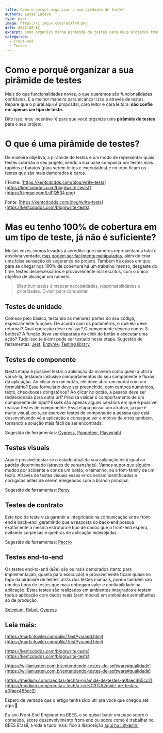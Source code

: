 ```yaml
---
title: Como e porquê organizar a sua pirâmide de testes
authors: Lucas Lacava
type: post
image: https://i.imgur.com/TexXlFM.png
date: 2022-02-17
excerpt: Como organizo minha pirâmide de testes para meus projetos front-end no BEES Brasil.
categories:
  - Front-end
  - Testes
---
```


# Como e porquê organizar a sua pirâmide de testes

Mais do que funcionalidades novas, o que queremos são funcionalidades confiáveis. E a melhor maneira para alcançar isso é através de testes. Repare que o plural aqui é proposital, caro leitor e cara leitora: **não confie em apenas um tipo de teste.** 

Dito isso, meu incentivo ‘é para que você organize uma **pirâmide de testes** para o seu projeto. 

# O que é uma pirâmide de testes?

De maneira objetiva, a pirâmide de testes é um modo de representar quais testes cobrirão o seu projeto, sendo a sua base composta por testes mais rápidos e baratos (para serem feitos e executados) e no topo ficam os testes que são mais demorados e caros. 

![Fonte: [https://kentcdodds.com/blog/write-tests](https://kentcdodds.com/blog/write-tests)](https://i.imgur.com/LdPQ534.png)

Fonte: [https://kentcdodds.com/blog/write-tests](https://kentcdodds.com/blog/write-tests)

# Mas eu tenho 100% de cobertura em um tipo de teste, já não é suficiente?

Muitas vezes somos levados à acreditar que números representam a total e absoluta verdade, [mas podem ser facilmente manipulados](https://www.intrinseca.com.br/livro/624/), além de criar uma falsa sensação de segurança no projeto. Também há casos em que para se chegar nos 100% de cobertura há um trabalho imenso, desgaste do time, testes desnecessários e provavelmente mal escritos, com o único objetivo de alcançar um número.

> Distribuir testes é mapear necessidades, responsabilidades e prioridades. Dividir para conquistar
> 

## Testes de unidade

Comece pelo básico, testando as menores partes do seu código, especialmente funções. De acordo com os parâmetros, o que ela deve retornar? Qual operação deve realizar? O componente deveria conter 3 botões? A função deve ser disparada no click do botão e executar uma ação? Tudo isso (e além) pode ser testado nesta etapa. 
Sugestão de ferramentas:  [Jest](https://jestjs.io/pt-BR/), [Enzyme](https://enzymejs.github.io/enzyme/), [Testing library](https://testing-library.com/docs/react-testing-library/intro/) 

## Testes de componente

Nesta etapa é possivel testar a aplicação da maneira como quem a utiliza vai vê-la, testando inclusive comportamentos do seu componente e fluxos da aplicação. Ao clicar em um botão, ele deve abrir um modal com um formulário? Esse formulário deve ser preenchido, com campos numéricos, texto, checkboxes obrigatórios? Ao clicar no botão, a pessoa deve ser redirecionada para outra url? Precisa validar o comportamento de um componente de input? Esses são apenas alguns cenários em que é possível realizar testes de componente. Essa etapa possui um atrativo, ja que é muito visual, pois, ao escrever testes de componente a pessoa que está desenvolvendo vê a aplicação e consegue ver o motivo de erros também, tornando a solução mais fácil de ser encontrada. 

Sugestão de ferramentas: [Cypress](https://www.cypress.io/), [Puppeteer](https://pptr.dev/), [Playwright](https://playwright.dev/)

## Testes visuais

Aqui é possível testar se o estado atual da sua aplicação está igual ao padrão determinado (através de *screenshots*). Vamos supor que alguém mudou por acidente a cor de um botão, o tamanho, ou a font-family de um texto. Através de testes visuais esses erros seriam identificados e corrigidos antes de serem mergeados com a branch principal. 

Sugestão de ferramentas: [Percy](https://percy.io/) 

## Testes de contrato

Este tipo de teste visa garantir a integridade na comunicação entre front-end e back-end, garantindo que a resposta do back-end possua exatamente a mesma estrutura e tipo de dados que o front-end espera, evitando surpresas e quebras de aplicação indesejadas.

Sugestão de ferramentas: [Pact io](https://docs.pact.io/)

## Testes end-to-end

Os testes end-to-end (e2e) são os mais demorados (tanto para implementação, quanto para execução) e provavelmente ficam quase no topo da pirâmide de testes, atrás dos testes manuais, porém também são um dos tipos de testes que mais entregam valor e confiabilidade na aplicação. Estes testes são realizados em ambientes integrados e testam toda a aplicação com dados reais (sem mocks) em ambientes semelhantes ao de produção.

[Selenium](https://www.selenium.dev/), [Robot](https://robotframework.org/), [Cypress](https://www.cypress.io/)

## Leia mais:

[https://martinfowler.com/bliki/TestPyramid.html](https://martinfowler.com/bliki/TestPyramid.html)

[https://kentcdodds.com/blog/write-tests](https://kentcdodds.com/blog/write-tests)

[https://willianjusten.com.br/entendendo-testes-de-software#qualidade](https://willianjusten.com.br/entendendo-testes-de-software#qualidade)

[https://medium.com/creditas-tech/a-pirâmide-de-testes-a0faec465cc2](https://medium.com/creditas-tech/a-pir%C3%A2mide-de-testes-a0faec465cc2)

Espero de verdade que o artigo tenha sido útil pra você que chegou até aqui 🙂

Eu sou Front-End Engineer no BEES, e se quiser bater um papo sobre o conteúdo, sobre desenvolvimento front-end ou sobre como é trabalhar no BEES Brasil, a vida e tudo mais: fico à disposição [aqui no LinkedIn.](https://www.linkedin.com/in/lucaslacava/)

